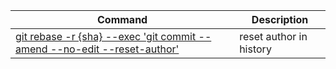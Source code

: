 | Command                                                                                                                                                                                         | Description             |
| ----------------------------------------------------------------------------------------------------------------------------------------------------------------------------------------------- | ----------------------- |
| [git rebase -r {sha} --exec 'git commit --amend --no-edit --reset-author'](https://stackoverflow.com/questions/750172/how-do-i-change-the-author-and-committer-name-email-for-multiple-commits) | reset author in history |
